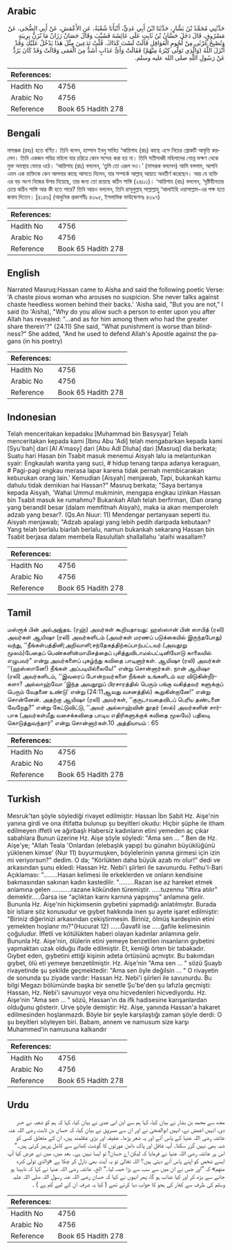 ## Arabic


<div dir="rtl" lang="ar" style={{fontSize:'larger',backgroundColor:'#f8f9fa',padding:20}}>
حَدَّثَنِي مُحَمَّدُ بْنُ بَشَّارٍ، حَدَّثَنَا ابْنُ أَبِي عَدِيٍّ، أَنْبَأَنَا شُعْبَةُ، عَنِ الأَعْمَشِ، عَنْ أَبِي الضُّحَى، عَنْ مَسْرُوقٍ، قَالَ دَخَلَ حَسَّانُ بْنُ ثَابِتٍ عَلَى عَائِشَةَ فَشَبَّبَ وَقَالَ حَصَانٌ رَزَانٌ مَا تُزَنُّ بِرِيبَةٍ وَتُصْبِحُ غَرْثَى مِنْ لُحُومِ الْغَوَافِلِ قَالَتْ لَسْتَ كَذَاكَ‏.‏ قُلْتُ تَدَعِينَ مِثْلَ هَذَا يَدْخُلُ عَلَيْكِ وَقَدْ أَنْزَلَ اللَّهُ ‏(‏وَالَّذِي تَوَلَّى كِبْرَهُ مِنْهُمْ‏)‏ فَقَالَتْ وَأَىُّ عَذَابٍ أَشَدُّ مِنَ الْعَمَى وَقَالَتْ وَقَدْ كَانَ يَرُدُّ عَنْ رَسُولِ اللَّهِ صلى الله عليه وسلم‏.‏
</div>
<div style={{backgroundColor:'#f8f9fa',padding:20, marginBottom: 10}}><table> <thead> <tr> <th>References:</th> <th></th> </tr> </thead> <tbody><tr><td>Hadith No</td><td>4756</td></tr><tr><td>Arabic No</td><td>4756</td></tr><tr><td>Reference</td><td>Book 65 Hadith 278</td></tr></tbody></table></div>

## Bengali


<div dir="ltr" lang="bn" style={{fontSize:'larger',backgroundColor:'#f8f9fa',padding:20}}>
মাসরূক (রহঃ) হতে বর্ণিত। তিনি বলেন, হাস্সান ইবনু সাবিত ‘আয়িশাহ (রাঃ) কাছে এসে নিচের শ্লোকটি আবৃত্তি করলেন। তিনি একজন পবিত্র মহিলা যার চরিত্রে কোন সন্দেহ করা হয় না। তিনি সতীসাধ্বী মহিলাদের গোশ্ত ভক্ষণ থেকে মুক্ত অবস্থায় ভোরে ওঠে। ‘আয়িশাহ (রাঃ) বললেন, ‘তুমি তো এরূপ নও।’ (মাসরূক বললেন) আমি বললাম, আপনি এমন এক ব্যক্তিকে কেন আপনার কাছে আসতে দিলেন, যার সম্পর্কে আল্লাহ্ আয়াত অবতীর্ণ করেছেন। আর যে ব্যক্তি এর বড় অংশ নিজের উপর নিয়েছে, তার জন্য তো রয়েছে কঠিন শাস্তি (২৪ঃ১১)। ‘আয়িশাহ (রাঃ) বললেন, ‘দৃষ্টিহীনতার চেয়ে কঠিন শাস্তি আর কী হতে পারে? তিনি আরও বললেন, তিনি রাসূলুল্লাহ্ সাল্লাল্লাহু ‘আলাইহি ওয়াসাল্লাম-এর পক্ষ হতে জবাব দিতেন। [৪১৪৬] (আধুনিক প্রকাশনীঃ ৪৩৯৫, ইসলামিক ফাউন্ডেশনঃ ৪৩৯৭)
</div>
<div style={{backgroundColor:'#f8f9fa',padding:20, marginBottom: 10}}><table> <thead> <tr> <th>References:</th> <th></th> </tr> </thead> <tbody><tr><td>Hadith No</td><td>4756</td></tr><tr><td>Arabic No</td><td>4756</td></tr><tr><td>Reference</td><td>Book 65 Hadith 278</td></tr></tbody></table></div>

## English


<div dir="ltr" lang="en" style={{fontSize:'larger',backgroundColor:'#f8f9fa',padding:20}}>
Narrated Masruq:Hassan came to Aisha and said the following poetic Verse: 'A chaste pious woman who arouses no suspicion. She never talks against chaste heedless women behind their backs.' 'Aisha said, "But you are not," I said (to 'Aisha), "Why do you allow such a person to enter upon you after Allah has revealed: "...and as for him among them who had the greater share therein'?" (24.11) She said, "What punishment is worse than blindness?" She added, "And he used to defend Allah's Apostle against the pagans (in his poetry)
</div>
<div style={{backgroundColor:'#f8f9fa',padding:20, marginBottom: 10}}><table> <thead> <tr> <th>References:</th> <th></th> </tr> </thead> <tbody><tr><td>Hadith No</td><td>4756</td></tr><tr><td>Arabic No</td><td>4756</td></tr><tr><td>Reference</td><td>Book 65 Hadith 278</td></tr></tbody></table></div>

## Indonesian


<div dir="ltr" lang="id" style={{fontSize:'larger',backgroundColor:'#f8f9fa',padding:20}}>
Telah menceritakan kepadaku [Muhammad bin Basysyar] Telah menceritakan kepada kami [Ibnu Abu 'Adi] telah mengabarkan kepada kami [Syu'bah] dari [Al A'masy] dari [Abu Adl Dluha] dari [Masruq] dia berkata; Suatu hari Hasan bin Tsabit masuk menemui Aisyah lalu ia melantunkan syair: Engkaulah wanita yang suci, # hidup tenang tanpa adanya keraguan, # Pagi-pagi engkau merasa lapar karena tidak pernah membicarakan keburukan orang lain.' Kemudian [Aisyah] menjawab, Tapi, bukankah kamu dahulu tidak demikian hai Hassan?" Masruq berkata; "Saya bertanya kepada Aisyah, 'Wahai Ummul mukminin, mengapa engkau izinkan Hassan bin Tsabit masuk ke rumahmu? Bukankah Allah telah berfirman, (Dan orang yang berandil besar (dalam memfitnah Aisyah), maka ia akan memperoleh adzab yang besar?. (Qs.An Nuur: 11) Mendengar pertanyaan seperti itu. Aisyah menjawab; "Adzab apalagi yang lebih pedih daripada kebutaan? Yang telah berlalu biarlah berlalu, namun bukankah sekarang Hassan bin Tsabit berjasa dalam membela Rasulullah shallallahu 'alaihi wasallam?
</div>
<div style={{backgroundColor:'#f8f9fa',padding:20, marginBottom: 10}}><table> <thead> <tr> <th>References:</th> <th></th> </tr> </thead> <tbody><tr><td>Hadith No</td><td>4756</td></tr><tr><td>Arabic No</td><td>4756</td></tr><tr><td>Reference</td><td>Book 65 Hadith 278</td></tr></tbody></table></div>

## Tamil


<div dir="ltr" lang="ta" style={{fontSize:'larger',backgroundColor:'#f8f9fa',padding:20}}>
மஸ்ரூக் பின் அல்அஜ்தஉ (ரஹ்) அவர்கள் கூறியதாவது: ஹஸ்ஸான் பின் ஸாபித் (ரலி) அவர்கள் ஆயிஷா (ரலி) அவர்களிடம் (அவர்கள் மரணப் படுக்கையில் இருந்தபோது) வந்து, ‘‘நீங்கள்பத்தினி;அறிவாளி;சந்தேகத்திற்கப்பாற்பட்டவர்.(அவதூறு மூலம்)பேதைப் பெண்களின்மாமிசத்தைப் புசித்துவிடாமல்பட்டினியோடு காலையில் எழுபவர்” என்று அவர்களைப் புகழ்ந்து கவிதை பாடினார்கள். ஆயிஷா (ரலி) அவர்கள் ‘‘(ஹஸ்ஸானே!) நீங்கள் அப்படியில்லையே!” என்று சொன்னார்கள். நான் ஆயிஷா (ரலி) அவர்களிடம், ‘‘இவரைப் போன்றவர்களை நீங்கள் உங்களிடம் வர விடுகின்றீர்களா? அல்லாஹ்வோ ‘இந்த அவதூறுப் பிரசாரத்தில் பெரும் பங்கு வகித்தவர் களுக்குப் பெரும் வேதனை உண்டு’ என்று (24:11ஆவது வசனத்தில்) கூறுகின்றானே!” என்று சொன்னேன். அதற்கு ஆயிஷா (ரலி) அவர்கள், ‘‘குருடாவதைவிடப் பெரிய தண்டனை வேறேது?” என்று கேட்டுவிட்டு, ‘‘அவர் அல்லாஹ்வின் தூதர் (ஸல்) அவர்களின் சார்பாக (அவர்கள்மீது வசைக்கவிதை பாடிய எதிரிகளுக்குக் கவிதை மூலமே) பதிலடி கொடுத்துவந்தார்” என்று சொன்னார்கள்.10 அத்தியாயம் : 65
</div>
<div style={{backgroundColor:'#f8f9fa',padding:20, marginBottom: 10}}><table> <thead> <tr> <th>References:</th> <th></th> </tr> </thead> <tbody><tr><td>Hadith No</td><td>4756</td></tr><tr><td>Arabic No</td><td>4756</td></tr><tr><td>Reference</td><td>Book 65 Hadith 278</td></tr></tbody></table></div>

## Turkish


<div dir="ltr" lang="tr" style={{fontSize:'larger',backgroundColor:'#f8f9fa',padding:20}}>
Mesruk'tan şöyle söylediği rivayet edilmiştir: Hassan İbn Sabit Hz. Aişe'nin yanına girdi ve ona iltifatta bulunup şu beyitleri okudu: Hiçbir şüphe ile itham edilmeyen iffetli ve ağırbaşlı Habersiz kadınların etini yemeden aç çıkar sabahlara Bunun üzerine Hz. Aişe şöyle söyledi: "Ama sen ... " Ben de Hz. Aişe'ye; "Allah Teala 'Onlardan (elebaşlık yapıp) bu günahın büyüklüğünü yüklenen kimse' (Nur 11) buyurmuşken, böylelerinin yanına girmesi için izin mi veriyorsun?" dedim. O da; "Körlükten daha büyük azab mı olur!" dedi ve arkasından şunu ekledi: Hassan Hz. Nebi'i şiirleri ile savunurdu. Fethu'l-Bari Açıklaması: "........Hasan kelimesi ile erkeklerden ve onların kendisine bakmasından sakınan kadın kastedilir. ".........Razan ise az hareket etmek anlamına gelen ...........razane kökünden türemiştir. .....tuzennu "iftira atılır" demektir.....Ğarsa ise "açlıktan karnı karnına yapışmış" anlamına gelir. Bununla Hz. Aişe'nin hiçkimsenin gıybetini yapmadığı anlatılmıştır. Burada bir istiare söz konusudur ve gıybet hakkında inen şu ayete işaret edilmiştir: "Biriniz diğerinizi arkasından çekiştirmesin. Biriniz, ölmüş kardeşinin etini yemekten hoşlanır mı?"(Hucurat 12) ......Ğavafil ise .....ğafile kelimesinin çoğuludur. İffetli ve kötülükten haberi olayan kadınlar anlamına gelir. Bununla Hz. Aişe'nin, ölülerin etini yemeye benzetilen insanların gıybetini yapmaktan uzak olduğu ifade edilmiştir. Et, kemiği örten bir tabakadır. Gıybet eden, gıybetini ettiği kişinin adeta örtüsünü açmıştır. Bu bakımdan gıybet, ölü eti yemeye benzetilmiştir. Hz. Aişe'nin "Ama sen ... " sözü Şuayb rivayetinde şu şekilde geçmektedir: "Ama sen öyle değilsin ... " O rivayetin de sonunda şu ziyade vardır: Hassan Hz. Nebi'i şiirleri ile savunurdu. Bu bilgi Megazı bölümünde başka bir senetle Şu'be'den şu lafızIa geçmişti: Hassan, Hz. Nebi'i savunuyor veya onu hicvedenleri hicvediyordu. Hz. Aişe'nin "Ama sen ... " sözü, Hassan'ın da ifk hadisesine karışanlardan olduğunu gösterir. Urve şöyle demiştir: Hz. Aişe, yanında Hassan'a hakaret edilmesinden hoşlanmazdı. Böyle bir şeyle karşılaştığı zaman şöyle derdi: O şu beyitleri söyleyen biri. Babam, annem ve namusum size karşı Muhammed'in namusuna kalkandır
</div>
<div style={{backgroundColor:'#f8f9fa',padding:20, marginBottom: 10}}><table> <thead> <tr> <th>References:</th> <th></th> </tr> </thead> <tbody><tr><td>Hadith No</td><td>4756</td></tr><tr><td>Arabic No</td><td>4756</td></tr><tr><td>Reference</td><td>Book 65 Hadith 278</td></tr></tbody></table></div>

## Urdu


<div dir="rtl" lang="ur" style={{fontSize:'larger',backgroundColor:'#f8f9fa',padding:20}}>
مجھ سے محمد بن بشار نے بیان کیا، کہا ہم سے ابن ابی عدی نے بیان کیا، کہا کہ ہم کو شعبہ نے خبر دی، انہیں اعمش نے، انہیں ابوالضحیٰ نے اور ان سے مسروق نے بیان کیا، کہ حسان بن ثابت رضی اللہ عنہ عائشہ رضی اللہ عنہا کے پاس آئے اور یہ شعر پڑھا۔ عفیفہ اور بڑی عقلمند ہیں، ان کے متعلق کسی کو شبہ بھی نہیں گزر سکتا۔ آپ غافل اور پاک دامن عورتوں کا گوشت کھانے سے کامل پرہیز کرتی ہیں۔“ اس پر عائشہ رضی اللہ عنہا نے فرمایا کہ لیکن اے حسان! تو ایسا نہیں ہے۔ بعد میں، میں نے عرض کیا آپ ایسے شخص کو اپنے پاس آنے دیتی ہیں؟ اللہ تعالیٰ تو یہ آیت بھی نازل کر چکا ہے «والذي تولى كبره منهم‏» کہ ”اور جس نے ان میں سے سب سے بڑا حصہ لیا۔“ الخ۔ عائشہ رضی اللہ عنہا نے کہا کہ نابینا ہو جانے سے بڑھ کر اور کیا عذاب ہو گا، پھر انہوں نے کہا کہ حسان رضی اللہ عنہ رسول اللہ صلی اللہ علیہ وسلم کی طرف سے کفار کی ہجو کا جواب دیا کرتے تھے ( کیا یہ شرف ان کے لیے کم ہے ) ۔
</div>
<div style={{backgroundColor:'#f8f9fa',padding:20, marginBottom: 10}}><table> <thead> <tr> <th>References:</th> <th></th> </tr> </thead> <tbody><tr><td>Hadith No</td><td>4756</td></tr><tr><td>Arabic No</td><td>4756</td></tr><tr><td>Reference</td><td>Book 65 Hadith 278</td></tr></tbody></table></div>
